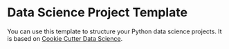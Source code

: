 # Data Science Project Template

You can use this template to structure your Python data science projects. It is based on [Cookie Cutter Data Science](https://drivendata.github.io/cookiecutter-data-science/).